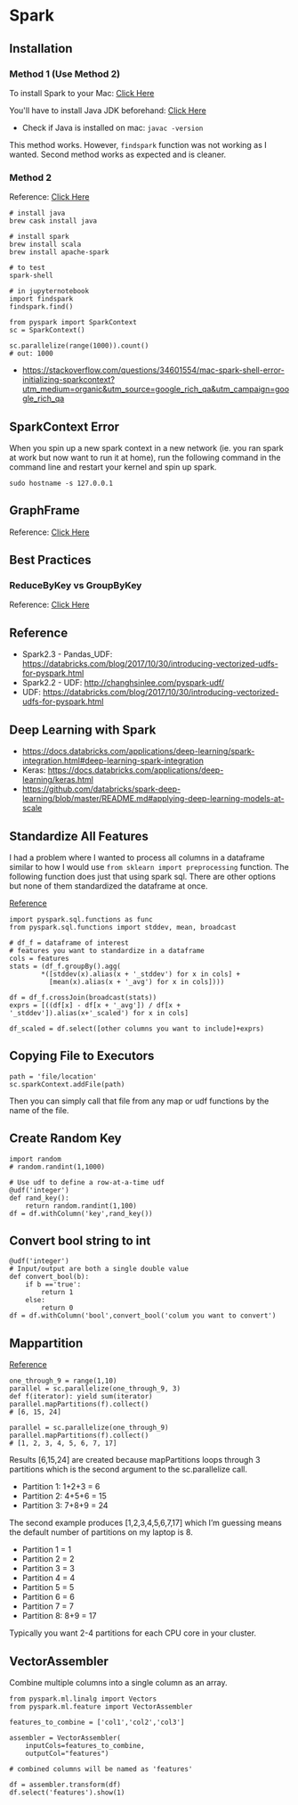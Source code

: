 # Spark 

## Installation

### Method 1 (Use Method 2)

To install Spark to your Mac: [Click Here](https://medium.com/@GalarnykMichael/install-spark-on-mac-pyspark-453f395f240b)

You'll have to install Java JDK beforehand: [Click Here](http://www.oracle.com/technetwork/java/javase/downloads/jdk8-downloads-2133151.html)

- Check if Java is installed on mac: `javac -version`

This method works. However, `findspark` function was not working as I wanted. Second method works as expected and is cleaner. 

### Method 2 

Reference: [Click Here](https://medium.freecodecamp.org/installing-scala-and-apache-spark-on-mac-os-837ae57d283f)

```
# install java 
brew cask install java

# install spark 
brew install scala
brew install apache-spark

# to test 
spark-shell

# in jupyternotebook
import findspark
findspark.find() 

from pyspark import SparkContext
sc = SparkContext()

sc.parallelize(range(1000)).count()
# out: 1000 

```

- https://stackoverflow.com/questions/34601554/mac-spark-shell-error-initializing-sparkcontext?utm_medium=organic&utm_source=google_rich_qa&utm_campaign=google_rich_qa

## SparkContext Error
When you spin up a new spark context in a new network (ie. you ran spark at work but now want to run it at home), run the following command in the command line and restart your kernel and spin up spark. 

```
sudo hostname -s 127.0.0.1
```

## GraphFrame
Reference: [Click Here](https://databricks.com/blog/2016/03/03/introducing-graphframes.html)


## Best Practices 

### ReduceByKey vs GroupByKey
Reference: [Click Here](databricks.gitbooks.io/databricks-spark-knowledge-base/content/best_practices/prefer_reducebykey_over_groupbykey.html)


## Reference 
- Spark2.3 - Pandas_UDF: https://databricks.com/blog/2017/10/30/introducing-vectorized-udfs-for-pyspark.html
- Spark2.2 - UDF: http://changhsinlee.com/pyspark-udf/
- UDF: https://databricks.com/blog/2017/10/30/introducing-vectorized-udfs-for-pyspark.html

## Deep Learning with Spark 
- https://docs.databricks.com/applications/deep-learning/spark-integration.html#deep-learning-spark-integration
- Keras: https://docs.databricks.com/applications/deep-learning/keras.html
- https://github.com/databricks/spark-deep-learning/blob/master/README.md#applying-deep-learning-models-at-scale


## Standardize All Features 
I had a problem where I wanted to process all columns in a dataframe similar to how I would use `from sklearn import preprocessing` function. The following function does just that using spark sql. There are other options but none of them standardized the dataframe at once. 

[Reference](https://stackoverflow.com/questions/47624129/how-to-standardize-one-column-in-spark-using-standardscaler?utm_medium=organic&utm_source=google_rich_qa&utm_campaign=google_rich_qa)

```
import pyspark.sql.functions as func
from pyspark.sql.functions import stddev, mean, broadcast

# df_f = dataframe of interest 
# features you want to standardize in a dataframe 
cols = features 
stats = (df_f.groupBy().agg(
        *([stddev(x).alias(x + '_stddev') for x in cols] + 
          [mean(x).alias(x + '_avg') for x in cols])))

df = df_f.crossJoin(broadcast(stats))
exprs = [((df[x] - df[x + '_avg']) / df[x + '_stddev']).alias(x+'_scaled') for x in cols]

df_scaled = df.select([other columns you want to include]+exprs)
```

## Copying File to Executors 
```
path = 'file/location'
sc.sparkContext.addFile(path)
```
Then you can simply call that file from any map or udf functions by the name of the file. 

## Create Random Key 
```
import random 
# random.randint(1,1000)

# Use udf to define a row-at-a-time udf
@udf('integer')
def rand_key():
    return random.randint(1,100)
df = df.withColumn('key',rand_key())
```

## Convert bool string to int 
```
@udf('integer')
# Input/output are both a single double value
def convert_bool(b):
    if b =='true':
        return 1
    else:
        return 0
df = df.withColumn('bool',convert_bool('colum you want to convert')

```

## Mappartition 
[Reference](https://www.supergloo.com/fieldnotes/apache-spark-transformations-python-examples/#mapPartitions)

```
one_through_9 = range(1,10)
parallel = sc.parallelize(one_through_9, 3)
def f(iterator): yield sum(iterator)
parallel.mapPartitions(f).collect()
# [6, 15, 24]

parallel = sc.parallelize(one_through_9)
parallel.mapPartitions(f).collect()
# [1, 2, 3, 4, 5, 6, 7, 17]
```

Results [6,15,24] are created because mapPartitions loops through 3 partitions which is the second argument to the sc.parallelize call.

- Partition 1: 1+2+3 = 6
- Partition 2: 4+5+6 = 15
- Partition 3: 7+8+9 = 24
 
The second example produces [1,2,3,4,5,6,7,17] which I’m guessing means the default number of partitions on my laptop is 8.

- Partition 1 = 1
- Partition 2 = 2
- Partition 3 = 3
- Partition 4 = 4
- Partition 5 = 5
- Partition 6 = 6
- Partition 7 = 7
- Partition 8: 8+9 = 17

Typically you want 2-4 partitions for each CPU core in your cluster.

## VectorAssembler

Combine multiple columns into a single column as an array. 

```
from pyspark.ml.linalg import Vectors
from pyspark.ml.feature import VectorAssembler

features_to_combine = ['col1','col2','col3']

assembler = VectorAssembler(
    inputCols=features_to_combine,
    outputCol="features")

# combined columns will be named as 'features'

df = assembler.transform(df)
df.select('features').show(1)
```